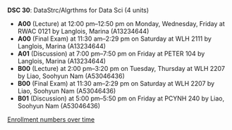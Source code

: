 **DSC 30**: DataStrc/Algrthms for Data Sci (4 units)

- **A00** (Lecture) at 12:00 pm–12:50 pm on Monday, Wednesday, Friday at RWAC 0121 by Langlois, Marina (A13234644)
- **A00** (Final Exam) at 11:30 am–2:29 pm on Saturday at WLH 2111 by Langlois, Marina (A13234644)
- **A01** (Discussion) at 7:00 pm–7:50 pm on Friday at PETER 104 by Langlois, Marina (A13234644)
- **B00** (Lecture) at 2:00 pm–3:20 pm on Tuesday, Thursday at WLH 2207 by Liao, Soohyun Nam (A53046436)
- **B00** (Final Exam) at 11:30 am–2:29 pm on Saturday at WLH 2207 by Liao, Soohyun Nam (A53046436)
- **B01** (Discussion) at 5:00 pm–5:50 pm on Friday at PCYNH 240 by Liao, Soohyun Nam (A53046436)

[Enrollment numbers over time](./DSC30.tsv)
